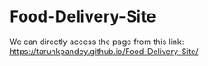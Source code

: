 # Food-Delivery-Site
We can directly access the page from this link: https://tarunkpandey.github.io/Food-Delivery-Site/
